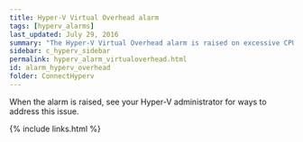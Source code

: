 ```yaml
---
title: Hyper-V Virtual Overhead alarm
tags: [hyperv_alarms]
last_updated: July 29, 2016
summary: "The Hyper-V Virtual Overhead alarm is raised on excessive CPU being used by the hypervisor on a virtual machine. This is effectively the housekeeping overhead for a Virtual Machine."
sidebar: c_hyperv_sidebar
permalink: hyperv_alarm_virtualoverhead.html
id: alarm_hyperv_overhead
folder: ConnectHyperv
---
```



When the alarm is raised, see your Hyper-V administrator for ways to address this issue.


{% include links.html %}
